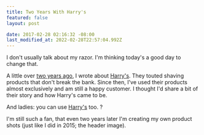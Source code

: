 ```yaml
---
title: Two Years With Harry's
featured: false
layout: post

date: 2017-02-28 02:16:32 -08:00
last_modified_at: 2022-02-28T22:57:04.992Z
---
```


I don't usually talk about my razor. I'm thinking today's a good day to change that.

A little over [two years ago](/harrys/), I wrote about [Harry's](https://harrys.com). They touted shaving products that don't break the bank. Since then, I've used their products almost exclusively and am still a happy customer. I thought I'd share a bit of their story and how Harry's came to be.

And ladies: you can use [Harry's](https://harrys.com) too. ?

I'm still such a fan, that even two years later I'm creating my own product shots (just like I did in 2015; the header image).

